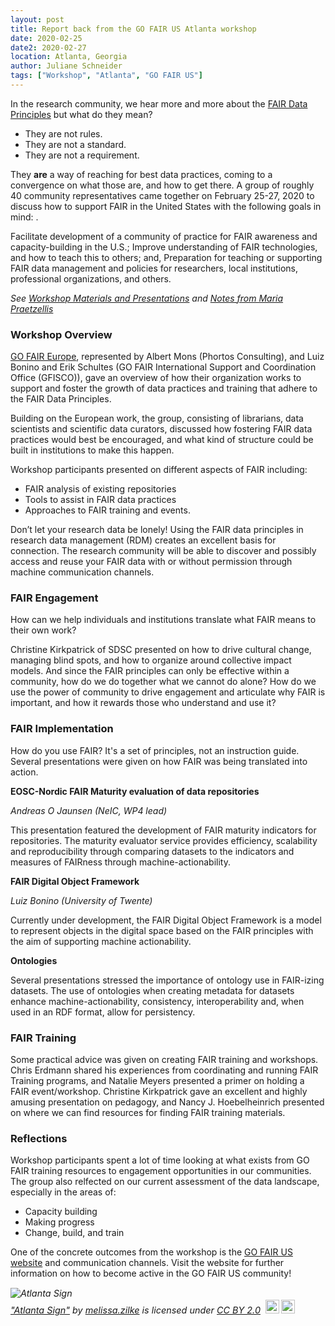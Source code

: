 ```yaml
---
layout: post
title: Report back from the GO FAIR US Atlanta workshop
date: 2020-02-25
date2: 2020-02-27
location: Atlanta, Georgia
author: Juliane Schneider
tags: ["Workshop", "Atlanta", "GO FAIR US"]
---
```


In the research community, we hear more and more about the  [FAIR Data Principles](https://www.force11.org/group/fairgroup/fairprinciples) but what do they mean?

- They are not rules.
- They are not a standard.
- They are not a requirement.

They **are** a way of reaching for best data practices, coming to a convergence on what those are, and how to get there. A group of roughly 40 community representatives came together on February 25-27, 2020 to discuss how to support FAIR in the United States with the following goals in mind: .


Facilitate development of a community of practice for FAIR awareness and capacity-building in the U.S.;
Improve understanding of FAIR technologies, and how to teach this to others; and,
Preparation for teaching or supporting FAIR data management and policies for researchers, local institutions, professional organizations, and others.

_See [Workshop Materials and Presentations](https://drive.google.com/drive/folders/1Ijdvq7m4ZBcjTNL6DTRBUchP1XIHlpti) and [Notes from Maria Praetzellis](https://uc3.cdlib.org/2020/04/17/advancing-fair-and-go-fair-in-the-u-s-notes-from-the-workshop/)_

### Workshop Overview

[GO FAIR Europe](https://www.go-fair.org/), represented by Albert Mons (Phortos Consulting), and Luiz Bonino and Erik Schultes (GO FAIR International Support and Coordination Office (GFISCO)), gave an overview of how their organization works to support and foster the growth of data practices and training that adhere to the FAIR Data Principles.

Building on the European work, the group, consisting of librarians, data scientists and scientific data curators, discussed how fostering FAIR data practices would best be encouraged, and what kind of structure could be built in institutions to make this happen.

Workshop participants presented on different aspects of FAIR including:


- FAIR analysis of existing repositories
- Tools to assist in FAIR data practices
- Approaches to FAIR training and events.

Don’t let your research data be lonely! Using the FAIR data principles in research data management (RDM) creates an excellent basis for connection. The research community  will be able to discover and possibly access and reuse your FAIR data with or without permission through machine communication channels.

### FAIR Engagement

How can we help individuals and institutions translate what FAIR means to their own work?

Christine Kirkpatrick of SDSC presented on how to drive cultural change, managing blind spots, and how to organize around collective impact models. And since the FAIR principles can only be effective within a community, how do we do together what we cannot do alone? How do we use the power of community to drive engagement and articulate why FAIR is important, and how it rewards those who understand and use it?


### FAIR Implementation

How do you use FAIR? It's a set of principles, not an instruction guide. Several presentations were given on how FAIR was being translated into action.

**EOSC-Nordic FAIR Maturity evaluation of data repositories**

*Andreas O Jaunsen (NeIC, WP4 lead)*

This presentation featured the development of FAIR maturity indicators for repositories. The maturity evaluator service provides efficiency, scalability
and reproducibility through comparing datasets to the indicators and measures of FAIRness through machine-actionability.

**FAIR Digital Object Framework**

*Luiz Bonino (University of Twente)*

Currently under development, the FAIR Digital Object Framework is a model to represent objects in the digital space based on the FAIR principles  with the aim of supporting machine actionability.

**Ontologies**

Several presentations stressed the importance of ontology use in FAIR-izing datasets. The use of ontologies when creating metadata for datasets enhance machine-actionability, consistency, interoperability and, when used in an RDF format, allow for persistency.


### FAIR Training

Some practical advice was given on creating FAIR training and workshops.
Chris Erdmann shared his experiences from coordinating and running FAIR Training programs, and Natalie Meyers presented a primer on holding a FAIR event/workshop. Christine Kirkpatrick gave an excellent and highly amusing presentation on pedagogy, and Nancy J. Hoebelheinrich presented on where we can find resources for finding FAIR training materials.

### Reflections

Workshop participants spent a lot of time looking at what exists from GO FAIR training resources to engagement opportunities in our communities. The group also relfected on our current assessment of the data landscape, especially in the areas of:

 - Capacity building
 - Making progress
 - Change, build, and train

One of the concrete outcomes from the workshop is the [GO FAIR US website](http://www.gofair.us/) and communication channels. Visit the website for further information on how to become active in the GO FAIR US community!

<p style="font-size: 0.9rem;font-style: italic;"><img style="display: block;" src="https://live.staticflickr.com/8720/17011081887_2552773e86_b.jpg" alt="Atlanta Sign"><a href="https://www.flickr.com/photos/131901977@N02/17011081887">"Atlanta Sign"</a><span> by <a href="https://www.flickr.com/photos/131901977@N02">melissa.zilke</a></span> is licensed under <a href="https://creativecommons.org/licenses/by/2.0/?ref=ccsearch&atype=html" style="margin-right: 5px;">CC BY 2.0</a><a href="https://creativecommons.org/licenses/by/2.0/?ref=ccsearch&atype=html" target="_blank" rel="noopener noreferrer" style="display: inline-block;white-space: none;margin-top: 2px;margin-left: 3px;height: 22px !important;"><img style="height: inherit;margin-right: 3px;display: inline-block;" src="https://search.creativecommons.org/static/img/cc_icon.svg" /><img style="height: inherit;margin-right: 3px;display: inline-block;" src="https://search.creativecommons.org/static/img/cc-by_icon.svg" /></a></p>
